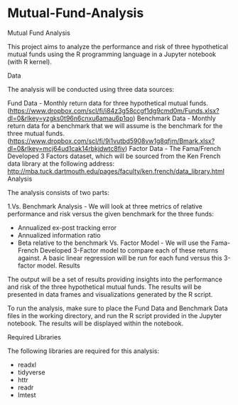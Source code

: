 # Mutual-Fund-Analysis

Mutual Fund Analysis

This project aims to analyze the performance and risk of three hypothetical mutual funds using the R programming language in a Jupyter notebook (with R kernel).

Data

The analysis will be conducted using three data sources:

Fund Data - Monthly return data for three hypothetical mutual funds. (https://www.dropbox.com/scl/fi/i84z3g58ccgf1dg9cmd0m/Funds.xlsx?dl=0&rlkey=yzgks0t96n6cnxu6amau6p1qo)
Benchmark Data - Monthly return data for a benchmark that we will assume is the benchmark for the three mutual funds. (https://www.dropbox.com/scl/fi/9i1vutbd5908vw1g8qfjm/Bmark.xlsx?dl=0&rlkey=mcj64ud1cak14rbkjdwtc8fiv)
Factor Data - The Fama/French Developed 3 Factors dataset, which will be sourced from the Ken French data library at the following address: http://mba.tuck.dartmouth.edu/pages/faculty/ken.french/data_library.html
Analysis

The analysis consists of two parts:

1.Vs. Benchmark Analysis - We will look at three metrics of relative performance and risk versus the given benchmark for the three funds:
- Annualized ex-post tracking error
- Annualized information ratio
- Beta relative to the benchmark
Vs. Factor Model - We will use the Fama-French Developed 3-Factor model to compare each of these returns against. A basic linear regression will be run for each fund versus this 3-factor model.
Results

The output will be a set of results providing insights into the performance and risk of the three hypothetical mutual funds. The results will be presented in data frames and visualizations generated by the R script.

To run the analysis, make sure to place the Fund Data and Benchmark Data files in the working directory, and run the R script provided in the Jupyter notebook. The results will be displayed within the notebook.

Required Libraries

The following libraries are required for this analysis:

- readxl
- tidyverse
- httr
- readr
- lmtest


